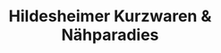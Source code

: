 ---
title: "Hildesheimer Kurzwaren & Nähparadies"
url: /hildesheim/hildesheimer-kurzwaren-und-naehparadies/
shop: Nähzubehör
---